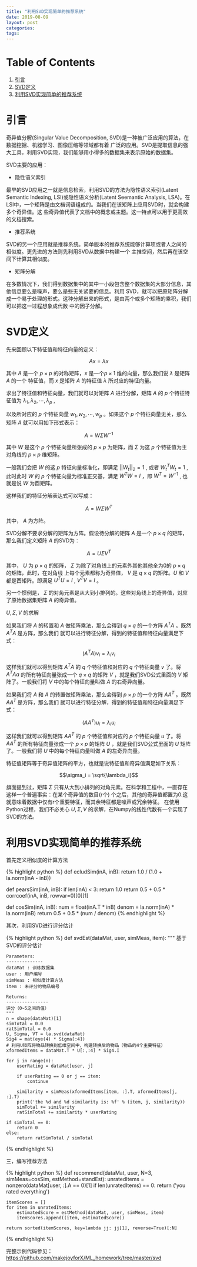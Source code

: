 ```yaml
---
title: "利用SVD实现简单的推荐系统"
date: 2019-08-09
layout: post
categories: 
tags: 
---
```


# Table of Contents

1.  [引言](#org913bfaa)
2.  [SVD定义](#org7321b68)
3.  [利用SVD实现简单的推荐系统](#orgc064485)


<a id="org913bfaa"></a>

# 引言

奇异值分解(Singular Value Decomposition, SVD)是一种被广泛应用的算法，在数据挖掘、机器学习、图像压缩等领域都有着
广泛的应用。SVD是提取信息的强大工具，利用SVD实现，我们能够用小得多的数据集来表示原始的数据集。

SVD主要的应用：

-   隐性语义索引

最早的SVD应用之一就是信息检索，利用SVD的方法为隐性语义索引(Latent Semantic Indexing, LSI)或隐性语义分析(Latent
Seemantic Analysis, LSA)。在LSI中，一个矩阵是由文档词语组成的。当我们在该矩阵上应用SVD时，就会构建多个奇异值。这
些奇异值代表了文档中的概念或主题。这一特点可以用于更高效的文档搜索。

-   推荐系统

SVD的另一个应用就是推荐系统。简单版本的推荐系统能够计算项或者人之间的相似度。更先进的方法则先利用SVD从数据中构建一个
主推空间，然后再在该空间下计算其相似度。

-   矩阵分解

在多数情况下，我们得到数据集中的其中一小段包含整个数据集的大部分信息，其他信息要么是噪声，要么是些无关紧要的信息。利用
SVD，就可以把原矩阵分解成一个易于处理的形式。这种分解出来的形式，是由两个或多个矩阵的乘积，我们可以把这一过程想象成代数
中的因子分解。


<a id="org7321b68"></a>

# SVD定义

先来回顾以下特征值和特征向量的定义：

$$Ax = \lambda x$$

其中 $A$ 是一个 $p\times p$ 的对称矩阵，$x$ 是一个$p \times 1$ 维的向量，那么我们说 $\lambda$ 是矩阵 $A$ 的一个
特征值，而 $x$ 是矩阵 $A$ 的特征值 $\lambda$ 所对应的特征向量。

求出了特征值和特征向量，我们就可以对矩阵 $A$ 进行分解，矩阵 $A$ 的 $p$ 个特征特征值为 $\lambda_1,\lambda_2,\cdots,\lambda_p$ ,

以及所对应的 $p$ 个特征向量 $w_1,w_2,\cdots,w_p$ 。如果这个 $p$ 个特征向量无关，那么矩阵 $A$ 就可以用如下形式表示：

$$A = W \Sigma W^{-1}$$

其中 $W$ 是这个 $p$ 个特征向量所张成的 $p\times p$ 为矩阵，而 $\Sigma$ 为这 $p$ 个特征值为主对角线的 $p \times p$ 维矩阵。

一般我们会把 $W$ 的这 $p$ 特征向量标准化，即满足 $||W_t||_2 = 1$ , 或者 $W^T_t W_t = 1$ , 
此时此时 $W$ 的 $p$ 个特征向量为标准正交基，满足 $W^TW = I$ ，即 $W^T = W^{-1}$ , 也就是说 $W$ 为酉矩阵。

这样我们的特征分解表达式可以写成：

$$A = W \Sigma W^T$$

其中， $A$ 为方阵。

SVD分解不要求分解的矩阵为方阵。假设待分解的矩阵 $A$ 是一个 $p \times q$ 的矩阵，那么我们定义矩阵 $A$ 的SVD为：

$$A = U \Sigma V^T$$

其中， $U$ 为 $p\times q$ 的矩阵， $\Sigma$ 为除了对角线上的元素外其他其他全为0的 $p\times q$ 的矩阵，此时，在对角线
上每个元素都称为奇异值， $V$ 是 $q\times q$ 的矩阵。$U$ 和 $V$ 都是酉矩阵。即满足 $U^T U = I$ , $V^T V= I$ 。

另一个惯例是， $\Sigma$ 的对角元素是从大到小排列的。这些对角线上的奇异值，对应了原始数据集矩阵 $A$ 的奇异值。



$U,\Sigma,V$ 的求解

如果我们将 $A$ 的转置和 $A$ 做矩阵乘法，那么会得到 $q\times q$ 的一个方阵 $A^T A$ 。既然 $A^T A$ 是方阵，那么我们
就可以进行特征分解，得到的特征值和特征向量满足下式：

$$(A^T A)v_i = \lambda_i v_i$$

这样我们就可以得到矩阵 $A^T A$ 的 $q$ 个特征值和对应的 $q$ 个特征向量 $v$ 了。将 $A^T Aa$ 的所有特征向量张成一个
$q\times q$ 的矩阵 $V$ ，就是我们SVD公式里面的 $V$ 矩阵了。一般我们将 $V$ 中的每个特征向量叫做 $A$ 的右奇异向量。

如果我们将 $A$ 和 $A$ 的转置做矩阵乘法，那么会得到 $p\times p$ 的一个方阵 $A A^T$ 。既然 $A A^T$ 是方阵，那么我们
就可以进行特征分解，得到的特征值和特征向量满足下式：

$$(A A^T)u_i = \lambda_i u_i$$

这样我们就可以得到矩阵 $A A^T$ 的 $p$ 个特征值和对应的 $p$ 个特征向量 $u$ 了。将 $A A^T$ 的所有特征向量张成一个
$p\times p$ 的矩阵 $U$ ，就是我们SVD公式里面的 $U$ 矩阵了。一般我们将 $U$ 中的每个特征向量叫做 $A$ 的左奇异向量。

特征值矩阵等于奇异值矩阵的平方，也就是说特征值和奇异值满足如下关系：

$$\sigma_i = \sqrt{\lambda_i}$$

旗面提到过，矩阵 $\Sigma$ 只有从大到小排列的对角元素。在科学和工程中，一直存在这样一个普遍事实：在某个奇异值的数目(r个)
个之后，其他的奇异值都置为0.这就意味着数据中仅有r个重要特征，而其余特征都是噪声或冗余特征。
在使用Python过程，我们不必关心 $U,\Sigma,V$ 的求解，在Numpy的线性代数有一个实现了SVD的方法。


<a id="orgc064485"></a>

# 利用SVD实现简单的推荐系统

首先定义相似度的计算方法

{% highlight python %}
def ecludSim(inA, inB):
    return 1.0 / (1.0 + la.norm(inA - inB))


def pearsSim(inA, inB):
    if len(inA) < 3:
        return 1.0
    return 0.5 + 0.5 * corrcoef(inA, inB, rowvar=0)[0][1]


def cosSim(inA, inB):
    num = float(inA.T * inB)
    denom = la.norm(inA) * la.norm(inB)
    return 0.5 + 0.5 * (num / denom)
{% endhighlight %}

其次，利用SVD进行评分估计

{% highlight python %}
def svdEst(dataMat, user, simMeas, item):
    """
    基于SVD的评分估计

    Parameters:
    --------------
    dataMat : 训练数据集
    user : 用户编号
    simMeas : 相似度计算方法
    item : 未评分的物品编号

    Returns:
    ----------------
    评分（0~5之间的值）
    """
    n = shape(dataMat)[1]
    simTotal = 0.0
    ratSimTotal = 0.0
    U, Sigma, VT = la.svd(dataMat)
    Sig4 = mat(eye(4) * Sigma[:4])
    # 利用U矩阵将物品转换到低维空间中，构建转换后的物品（物品的4个主要特征）
    xformedItems = dataMat.T * U[:,:4] * Sig4.I

    for j in range(n):
        userRating = dataMat[user, j]

        if userRating == 0 or j == item:
            continue

        similarity = simMeas(xformedItems[item, :].T, xformedItems[j, :].T)
        print('the %d and %d similarity is: %f' % (item, j, similarity))
        simTotal += similarity
        ratSimTotal += similarity * userRating

    if simTotal == 0:
        return 0
    else:
        return ratSimTotal / simTotal

{% endhighlight %}

三，编写推荐方法

{% highlight python %}
def recommend(dataMat, user, N=3, simMeas=cosSim, estMethod=standEst):
    unratedItems = nonzero(dataMat[user, :].A == 0)[1]
    if len(unratedItems) == 0:
        return ('you rated everything')

    itemScores = []
    for item in unratedItems:
        estimatedScore = estMethod(dataMat, user, simMeas, item)
        itemScores.append((item, estimatedScore))

    return sorted(itemScores, key=lambda jj: jj[1], reverse=True)[:N]
{% endhighlight %}

完整示例代码参见：<https://github.com/makejoyforX/ML_homework/tree/master/svd>
